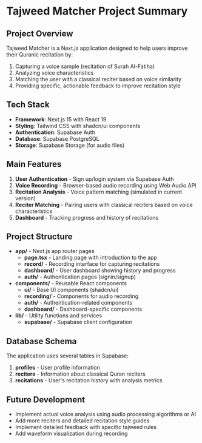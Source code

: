 # Tajweed Matcher Project Summary

## Project Overview
Tajweed Matcher is a Next.js application designed to help users improve their Quranic recitation by:

1. Capturing a voice sample (recitation of Surah Al-Fatiha)
2. Analyzing voice characteristics 
3. Matching the user with a classical reciter based on voice similarity
4. Providing specific, actionable feedback to improve recitation style

## Tech Stack
- **Framework**: Next.js 15 with React 19
- **Styling**: Tailwind CSS with shadcn/ui components
- **Authentication**: Supabase Auth
- **Database**: Supabase PostgreSQL
- **Storage**: Supabase Storage (for audio files)

## Main Features
1. **User Authentication** - Sign up/login system via Supabase Auth
2. **Voice Recording** - Browser-based audio recording using Web Audio API
3. **Recitation Analysis** - Voice pattern matching (simulated in current version)
4. **Reciter Matching** - Pairing users with classical reciters based on voice characteristics
5. **Dashboard** - Tracking progress and history of recitations

## Project Structure
- **app/** - Next.js app router pages
  - **page.tsx** - Landing page with introduction to the app
  - **record/** - Recording interface for capturing recitations
  - **dashboard/** - User dashboard showing history and progress
  - **auth/** - Authentication pages (signin/signup)
- **components/** - Reusable React components
  - **ui/** - Base UI components (shadcn/ui)
  - **recording/** - Components for audio recording
  - **auth/** - Authentication-related components
  - **dashboard/** - Dashboard-specific components
- **lib/** - Utility functions and services
  - **supabase/** - Supabase client configuration

## Database Schema
The application uses several tables in Supabase:
1. **profiles** - User profile information
2. **reciters** - Information about classical Quran reciters
3. **recitations** - User's recitation history with analysis metrics

## Future Development
- Implement actual voice analysis using audio processing algorithms or AI
- Add more reciters and detailed recitation style guides
- Implement detailed feedback with specific tajweed rules
- Add waveform visualization during recording